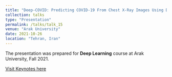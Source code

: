 ```yaml
---
title: "Deep-COVID: Predicting COVID-19 From Chest X-Ray Images Using Deep Transfer Learning (in Persian)"
collection: talks
type: "Presentation"
permalink: /talks/talk_15
venue: "Arak University"
date: 2021-10-26
location: "Tehran, Iran"
---
```


The presentation was prepared for **Deep Learning** course at Arak University, Fall 2021.

[Visit Keynotes here](https://alirezasn.github.io/files/talk_15_slides.pdf)